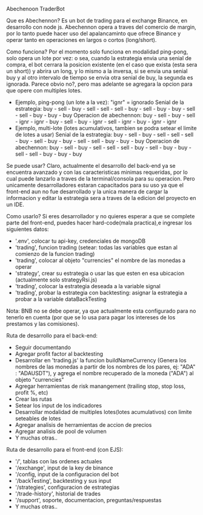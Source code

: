 Abechenoon TraderBot

Que es Abechennon?
Es un bot de trading para el exchange Binance, en desarrollo con node js. Abechennon opera a traves del comercio de margin, por lo tanto puede hacer uso del apalancaminto que ofrece Binance y operar tanto en operaciones en largos o cortos (long/short).

Como funciona?
Por el momento solo funciona en modalidad ping-pong, solo opera un lote por vez: o sea, cuando la estrategia envia una senial de compra, el bot cerrara la posicion existente (en el caso que exista (esta sera un short)) y abrira un long, y lo mismo a la inversa, si se envia una senial buy y al otro intervalo de tiempo se envia otra senial de buy, la segunda es ignorada. Parece obvio no?, pero mas adelante se agregara la opcion para que opere con multiples lotes.
* Ejemplo, ping-pong (un lote a la vez): "ignr" = ignorado 
Senial de la estrategia: buy - sell - buy - sell - sell - sell - buy - sell - buy - buy  - sell - sell - buy - buy  - buy
Operacion de abechennon: buy - sell - buy - sell - ignr - ignr - buy - sell - buy - ignr - sell - ignr - buy - ignr - ignr
* Ejemplo, multi-lote (lotes acumulativos, tambien se podra setear el limite de lotes a usar)
Senial de la estrategia: buy - sell - buy - sell - sell - sell - buy - sell - buy - buy  - sell - sell - buy - buy  - buy
Operacion de abechennon: buy - sell - buy - sell - sell - sell - buy - sell - buy - buy  - sell - sell - buy - buy  - buy

Se puede usar?
Claro, actualmente el desarrollo del back-end ya se encuentra avanzado y con las caracteristicas minimas requeridas, por lo cual puede lanzarlo a traves de la terminal/consola para su operacion. Pero unicamente desarrolladores estaran capacitados para su uso ya que el front-end aun no fue desarrollado y la unica manera de cargar la informacion y editar la estrategia sera a traves de la edicion del proyecto en un IDE.

Como usarlo?
Si eres desarrollador y no quieres esperar a que se complete parte del front-end, puedes hacer hard-code(mala practica),e ingresar los siguientes datos:
* '.env', colocar tu api-key, credenciales de mongoDB
* 'trading', funcion trading (setear: todas las variables que estan al comienzo de la funcion trading)
* 'trading', colocar al objeto "currencies" el nombre de las monedas a operar
* 'strategy', crear su estrategia o usar las que esten en esa ubicacion (actualmente solo strategyRsi.js)
* 'trading', colocar la estrategia deseada a la variable signal
* 'trading', probar la estrategia con backtesting: asignar la estrategia a probar a la variable dataBackTesting

Nota: BNB no se debe operar, ya que actualmente esta configurado para no tenerlo en cuenta (por que se lo usa para pagar los intereses de los prestamos y las comisiones).

Ruta de desarrollo para el back-end: 
* Seguir documentando
* Agregar profit factor al backtesting
* Desarrollar en 'trading.js' la funcion buildNameCurrency (Genera los nombres de las monedas a partir de los nombres de los pares, ej: "ADA" : "ADAUSDT"), y agrega el nombre recuperado de la moneda ("ADA") al objeto "currencies"
* Agregar herramientas de risk manangement (trailing stop, stop loss, profit %, etc)
* Crear las rutas
* Setear los input de los indicadores
* Desarrollar modalidad de multiples lotes(lotes acumulativos) con limite seteables de lotes
* Agregar analisis de herramientas de accion de precios
* Agregar analisis de pool de volumen
* Y muchas otras..

Ruta de desarrollo para el front-end (con EJS): 
* '/', tablas con las ordenes actuales
* '/exchange', input de la key de binance
* '/config, input de la configuracion del bot
* '/backTesting', backtesting y sus input
* '/strategies', configuracion de estrategias
* '/trade-history', historial de trades
* '/support', soporte, documentacion, preguntas/respuestas
* Y muchas otras..